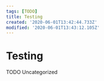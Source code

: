 ```yaml
---
tags: [TODO]
title: Testing
created: '2020-06-01T13:42:44.733Z'
modified: '2020-06-01T13:43:12.105Z'
---
```


# Testing

TODO
Uncategorized
